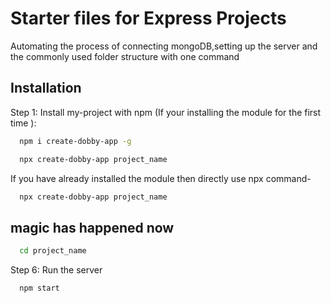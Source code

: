 # Starter files for Express Projects

Automating the process of connecting mongoDB,setting up the server and the commonly used folder structure with one command

## Installation

Step 1: Install my-project with npm (If your installing the module for the first time ):

```bash
  npm i create-dobby-app -g
```

```bash
  npx create-dobby-app project_name
```

If you have already installed the module then directly use npx command-

```bash
  npx create-dobby-app project_name
```
 ## magic has happened now
 


```bash
  cd project_name
```

Step 6: Run the server

```bash
  npm start
```